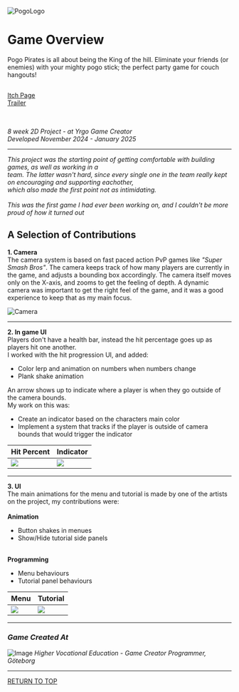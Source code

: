 <a name="TOP"></a>

![PogoLogo](https://github.com/ewigur/Portfolio/blob/main/Pogo%20Pirates/Img/pogologo.png)


# Game Overview
Pogo Pirates is all about being the King of the hill. Eliminate your friends (or enemies) with your mighty pogo stick; the perfect party game for couch hangouts!

## 
[Itch Page](https://yrgo-game-creator.itch.io/pogopirates)\
[Trailer](https://www.youtube.com/watch?v=AxzvmTWsCbA)
## 

 \
*8 week 2D Project - at Yrgo Game Creator*\
*Developed November 2024 - January 2025*
_____________________________________________________________________________________
*This project was the starting point of getting comfortable with building games, as well as working in a*\
*team. The latter wasn't hard, since every single one in the team really kept on encouraging and supporting eachother,*\
*which also made the first point not as intimidating.*\
 \
*This was the first game I had ever been working on, and I couldn't be more proud of how it turned out*

## A Selection of Contributions

**1. Camera**\
The camera system is based on fast paced action PvP games like *"Super Smash Bros"*. The camera keeps track of how many players are currently in the game, and adjusts a bounding box accordingly. The camera itself moves only on the X-axis, and zooms to get the feeling of depth. A dynamic camera was important to get the right feel of the game, and it was a good experience to keep that as my main focus.

![Camera](https://github.com/ewigur/Portfolio/blob/main/Pogo%20Pirates/GIFs/CamShow.gif)

_____________________________________________________________________________________

**2. In game UI**\
Players don't have a health bar, instead the hit percentage goes up as players hit one another.\
I worked with the hit progression UI, and added:
- Color lerp and animation on numbers when numbers change
- Plank shake animation

An arrow shows up to indicate where a player is when they go outside of the camera bounds.\
My work on this was:
- Create an indicator based on the characters main color
- Implement a system that tracks if the player is outside of camera bounds that would trigger the indicator

| Hit Percent  | Indicator |
| ------------- | ------------- |
| ![](https://github.com/ewigur/Portfolio/blob/main/Pogo%20Pirates/GIFs/UIShake.gif)  | ![](https://github.com/ewigur/Portfolio/blob/main/Pogo%20Pirates/GIFs/Indicator.gif) |


_____________________________________________________________________________________

**3. UI**\
The main animations for the menu and tutorial is made by one of the artists on the project, my contributions were:\
 \
**Animation**
- Button shakes in menues
- Show/Hide tutorial side panels

 \
**Programming**
- Menu behaviours
- Tutorial panel behaviours

| Menu  | Tutorial |
| ------------- | ------------- |
| ![](https://github.com/ewigur/Portfolio/blob/main/Pogo%20Pirates/GIFs/UI_1.gif)  | ![](https://github.com/ewigur/Portfolio/blob/main/Pogo%20Pirates/GIFs/UI_2.gif) |

_____________________________________________________________________________________
### *Game Created At*
![Image](https://github.com/ewigur/Portfolio/blob/main/ThumbNails/Yrgo.png)
*Higher Vocational Education - Game Creator Programmer, Göteborg*
_____________________________________________________________________________________

[RETURN TO TOP](#TOP)
             <a name="TOP"></a>  

